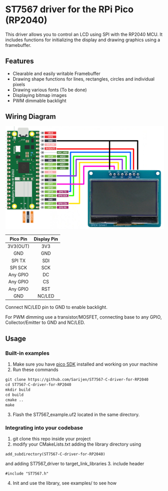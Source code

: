 # ST7567 driver for the RPi Pico (RP2040)
This driver allows you to control an LCD using SPI with the RP2040 MCU.
It includes functions for initializing the display and drawing graphics using a framebuffer.


## Features
- Clearable and easily writable Framebuffer 
- Drawing shape functions for lines, rectangles, circles and individual pixels
- Drawing various fonts (To be done)
- Displaying bitmap images
- PWM dimmable backlight

## Wiring Diagram

<img src="images/wiringDiagram.png" width="500"/>

| Pico Pin | Display Pin  |
| :------: |:----:|
| 3V3(OUT) | 3V3 |
| GND | GND |
| SPI TX | SDI |
| SPI SCK | SCK |
| Any GPIO | DC |
| Any GPIO | CS |
| Any GPIO | RST |
| GND | NC/LED |

Connect NC/LED pin to GND to enable backlight.

For PWM dimming use a transistor/MOSFET, connecting base to any GPIO, Collector/Emitter to GND and NC/LED.

## Usage

### Built-in examples
1. Make sure you have [pico SDK](https://github.com/raspberrypi/pico-sdk) installed and working on your machine
2. Run these commands
```
git clone https://github.com/Sarijen/ST7567-C-driver-for-RP2040
cd ST7567-C-driver-for-RP2040
mkdir build
cd build
cmake ..
make
```
3. Flash the ST7567_example.uf2 located in the same directory. 

### Integrating into your codebase
1. git clone this repo inside your project
2. modify your CMakeLists.txt 
adding the library directory using
``` 
add_subdirectory(ST7567-C-driver-for-RP2040)
```
and adding ST7567_driver to target_link_libraries
3. include header
```
#include "ST7567.h"
```
4. Init and use the library, see examples/ to see how
